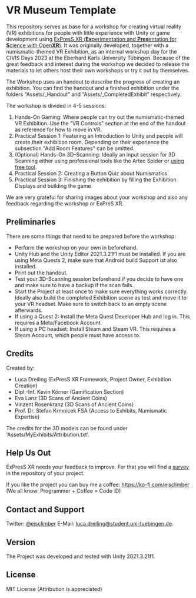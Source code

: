 # VR Museum Template

This repository serves as base for a workshop for creating virtual reality (VR) exhibitions for people with little experience with Unity or game development using [ExPresS XR (**Ex**perimentation and **Pres**entation for **S**cience with Open**XR**)](https://github.com/eisclimber/ExPresS-XR).
It was originally developed, together with a numismatic-themed VR Exhibition, as an internal workshop day for the CIVIS Days 2023 at the Eberhard Karls University Tübingen.
Because of the great feedback and interest during the workshop we decided to release the materials to let others host their own workshops or try it out by themselves.

The Workshop uses an handout to describe the progress of creating an exhibition. You can find the handout and a finished exhibition under the folders “Assets/_Handout” and “Assets/_CompletedExhibit” respectively.

The workshop is divided in 4-5 sessions:

1. Hands-On Gaming: Where people can try out the numismatic-themed VR Exhibition. Use the "VR Controls" section at the end of the handout as reference for how to move in VR.
2. Practical Session 1: Featuring an Introduction to Unity and people will create their exhibition room. Depending on their experience the subsection "Add Room Features" can be omitted.
3. (Optional) Hands-On 3D-Scanning: Ideally an input session for 3D Scanning either using professional tools like the Artec Spider or [using free tool](https://github.com/eisclimber/ExPresS-XR/wiki/Converting-Real-World-Objects-to-3D-Models).
4. Practical Session 2: Creating a Button Quiz about Numismatics.
5. Practical Session 3: Finishing the exhibition by filling the Exhibition Displays and building the game

We are very grateful for sharing images about your workshop and also any feedback regarding the workshop or ExPreS XR.

## Preliminaries

There are some things that need to be prepared before the workshop:

- Perform the workshop on your own in beforehand.
- Unity Hub and the Unity Editor 2021.3.21f1 must be installed. If you are using Meta Quests 2, make sure that Android build Support ist also installed.
- Print out the handout.
- Test your 3D-Scanning session beforehand if you decide to have one and make sure to have a backup if the scan fails.
- Start the Project at least once to make sure everything works correctly. Ideally also build the completed Exhibition scene as test and move it to your VR headset. Make sure to switch back to an empty scene afterwards.
- If using a Quest 2: Install the Meta Quest Developer Hub and log in. This requires a Meta/Facebook Account.
- If using a PC headset: Install Steam and Steam VR. This requires a Steam Account, which people must have access to.


## Credits

Created by:
- Luca Dreiling (ExPresS XR Framework, Project Owner, Exhibition Creation)
- Dipl.-Inf. Kevin Körner (Gamification Section)
- Eva Lanz (3D Scans of Ancient Coins)
- Vinzent Rosenkranz (3D Scans of Ancient Coins)
- Prof. Dr. Stefan Krmnicek FSA (Access to Exhibits, Numismatic Expertise)

The credits for the 3D models can be found under 'Assets/MyExhibits/Attribution.txt'.

## Help Us Out

ExPresS XR needs your feedback to improve. For that you will find a [survey](https://github.com/eisclimber/ExPresS-XR/blob/main/ExPresS%20XR%20Survey.pdf) in the repository of your project.

If you like the project you can buy me a coffee: https://ko-fi.com/eisclimber
(We all know: Programmer + Coffee = Code :D)


## Contact and Support 

Twitter: [@eisclimber](https://twitter.com/eisclimber)
E-Mail: [luca.dreiling@student.uni-tuebingen.de](mailto:luca.dreiling@student.uni-tuebingen.de).

## Version

The Project was developed and tested with Unity 2021.3.21f1.

## License

MIT License (Attribution is appreciated)

